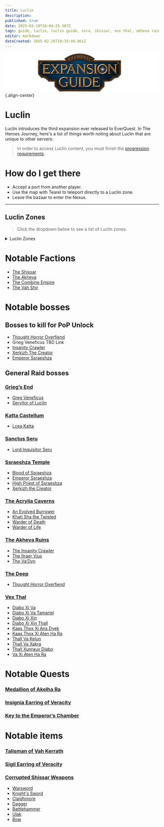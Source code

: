 ```yaml
---
title: Luclin
description: 
published: true
date: 2025-03-19T18:04:25.587Z
tags: guide, luclin, luclin guide, ssra, shissar, vex thal, akheva ruins, the deep, grieg's end
editor: markdown
dateCreated: 2025-02-26T19:33:44.861Z
---
```


![expansionguidebanner.webp](/expansionguidebanner.webp){.align-center}

# Luclin


Luclin introduces the third expansion ever released to EverQuest. In The Heroes Journey, here's a list of things worth noting about Luclin that are unique to other servers:


>In order to access Luclin content, you must finish the [progression requirements](/progression/).


# How do I get there
- Accept a port from another player.
- Use the map with Tearel to teleport directly to a Luclin zone.
- Leave the bazaar to enter the Nexus.


---
## Luclin Zones

> Click the dropdown below to see a list of Luclin zones.

<details title="Luclin zones">
  <summary> Luclin Zones </summary>
 
- **Acrylia Caverns** - AC
- **Akheva Ruins** - AR
- **Dawnshroud Peaks** - DSP
- **Echo Caverns** - EC
- **Fungus Grove** - FG
- **Grieg's End** - GE
- **Grimling Forest** - Grim
- **Hollowshade Moor** - HSM
- **Jaggedpine Forest** - JPF
- **Katta Castellum** - Katta
- **Maiden's Eye** - ME
- **Marus Seru** - MS
- **Mons Letalis** - ML
- **Netherbian Lair** - NL
- **Paludal Caverns** - PC
- **Sanctus Seru** - SS
- **Scarlet Desert** - SD
- **Shadeweaver's Thicket** - SWT
- **Shadow Haven** - SH
- **Shar Vahl** - SV
- **Ssraeshza Temple** - ST
- **Tenebrous Mountains** - TM
- **The Bazaar** - Bazaar
- **The Deep** - Deep
- **The Grey** - Grey
- **The Nexus** - Nexus
- **Twilight Sea** - TS
- **Umbral Plains** - UP
- **Vex Thal** - VT
</details>

# Notable Factions
- [The Shissar](https://www.thjdi.cc/faction/688)
- [The Akheva](https://www.thjdi.cc/faction/1521)
- [The Combine Empire](https://www.thjdi.cc/faction/268)
- [The Vah Shir](https://www.thjdi.cc/faction/180)


# Notable bosses
## Bosses to kill for PoP Unlock
- [Thought Horror Overfiend](https://www.thjdi.cc/npc/164078)
- Grieg Veneficus TBD Link
- [Insanity Crawler](https://www.thjdi.cc/npc/179180)
- [Xerkizh The Creator](https://www.thjdi.cc/npc/162190)
- [Emperor Ssraeshza](https://www.thjdi.cc/npc/162227)

## General Raid bosses

### [Grieg’s End](https://www.thjdi.cc/zone/163)
- [Greg Veneficus](https://www.thjdi.cc/npc/163097)
- [Servitor of Luclin](https://www.thjdi.cc/npc/163013)

### [Katta Castellum](https://www.thjdi.cc/zone/160)
- [Lcea Katta](https://www.thjdi.cc/npc/160375)

### [Sanctus Seru](https://www.thjdi.cc/zone/159)
- [Lord Inquisitor Seru](https://www.thjdi.cc/npc/159691)

### [Ssraeshza Temple](https://www.thjdi.cc/zone/162)
- [Blood of Ssraeshza](https://www.thjdi.cc/npc/162189)
- [Emperor Ssraeshza](https://www.thjdi.cc/npc/162227)
- [High Priest of Ssraeshza](https://www.thjdi.cc/npc/162076)
- [Xerkizh the Creator](https://www.thjdi.cc/npc/162190)

### [The Acrylia Caverns](https://www.thjdi.cc/zone/154)
- [An Evolved Burrower](https://www.thjdi.cc/npc/154142)
- [Khati Sha the Twisted](https://www.thjdi.cc/npc/154138)
- [Warder of Death](https://www.thjdi.cc/npc/154155)
- [Warder of Life](https://www.thjdi.cc/npc/154154)

### [The Akheva Ruins](https://www.thjdi.cc/zone/179)
- [The Insanity Crawler](https://www.thjdi.cc/npc/179180)
- [The Itraer Vius](https://www.thjdi.cc/npc/179037)
- [The Va’Dyn](https://www.thjdi.cc/npc/179178)

### [The Deep](https://www.thjdi.cc/zone/164)
- [Thought Horror Overfiend](https://www.thjdi.cc/npc/164078)

### [Vex Thal](https://www.thjdi.cc/zone/158)
- [Diabo Xi Va](https://www.thjdi.cc/npc/158014)
- [Diabo Xi Va Tamariel](https://www.thjdi.cc/npc/158010)
- [Diabo Xi Xin](https://www.thjdi.cc/npc/158015)
- [Diabo Xi Xin Thall](https://www.thjdi.cc/npc/158012)
- [Kaas Thox Xi Ans Dyek](https://www.thjdi.cc/npc/158013)
- [Kaas Thox Xi Aten Ha Ra](https://www.thjdi.cc/npc/158007)
- [Thall Va Kelun](https://www.thjdi.cc/npc/158008)
- [Thall Va Xakra](https://www.thjdi.cc/npc/158125)
- [Thall Xunraux Diabo](https://www.thjdi.cc/npc/158011)
- [Va Xi Aten Ha Ra](https://www.thjdi.cc/npc/158009)


# Notable Quests

### [Medallion of Akelha Ra](https://everquest.allakhazam.com/db/quest.html?quest=1583)

### [Insignia Earring of Veracity](https://everquest.allakhazam.com/db/quest.html?quest=1667)
### [Key to the Emperor’s Chamber](https://everquest.allakhazam.com/db/quest.html?quest=1999)


# Notable items
### [Talisman of Vah Kerrath](https://www.thjdi.cc/item/8364)


### [Sigil Earring of Veracity](https://www.thjdi.cc/item/29861)

### [Corrupted Shissar Weapons](https://everquest.allakhazam.com/db/quest.html?quest=1998)
- [Warsword](https://www.thjdi.cc/item/7960)
- [Knight's Sword](https://www.thjdi.cc/item/7961)
- [Claidhmore](https://www.thjdi.cc/item/7962)
- [Dagger](https://www.thjdi.cc/item/7963)
- [Battlehammer](https://www.thjdi.cc/item/7964)
- [Ulak](https://www.thjdi.cc/item/7965)
- [Bow](https://www.thjdi.cc/item/7242)
